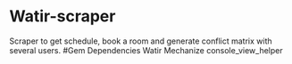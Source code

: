 # Watir-scraper
Scraper to get schedule, book a room and generate conflict matrix with several users.
#Gem Dependencies
Watir
Mechanize
console_view_helper

